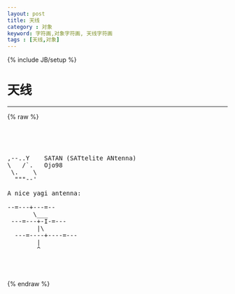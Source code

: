 ```yaml
---
layout: post
title: 天线
category : 对象
keyword: 字符画,对象字符画, 天线字符画
tags : [天线,对象]
---
```

{% include JB/setup %}
# 天线
---
{% raw %}
<pre>




,--..Y    SATAN (SATtelite ANtenna)
\   /`.   Ojo98
 \.    \
  &quot;&quot;&quot;--&#039; 

A nice yagi antenna:

--=---+---=--
       \___
 ---=---+-I-=---
        |\
  ---=----+----=---
        |
        ^


 </pre>
{% endraw %}
